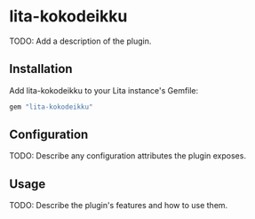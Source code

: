 # lita-kokodeikku

TODO: Add a description of the plugin.

## Installation

Add lita-kokodeikku to your Lita instance's Gemfile:

``` ruby
gem "lita-kokodeikku"
```

## Configuration

TODO: Describe any configuration attributes the plugin exposes.

## Usage

TODO: Describe the plugin's features and how to use them.

